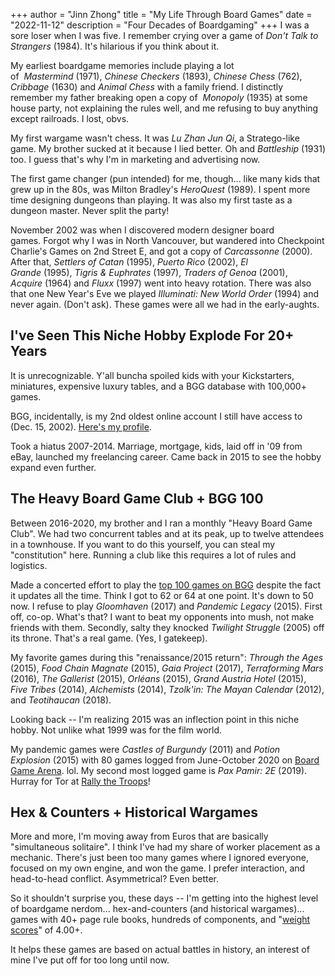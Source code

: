 +++
author = "Jinn Zhong"
title = "My Life Through Board Games"
date = "2022-11-12"
description = "Four Decades of Boardgaming"
+++
I was a sore loser when I was five. I remember crying over a game of *Don't Talk to Strangers* (1984). It's hilarious if you think about it.

My earliest boardgame memories include playing a lot of  *Mastermind* (1971), *Chinese Checkers* (1893), *Chinese Chess* (762), *Cribbage* (1630) and *Animal Chess* with a family friend. I distinctly remember my father breaking open a copy of  *Monopoly* (1935) at some house party,  not explaining the rules well, and me refusing to buy anything except railroads. I lost, obvs.

My first wargame wasn't chess. It was *Lu Zhan Jun Qi*, a Stratego-like game. My brother sucked at it because I lied better. Oh and *Battleship* (1931) too. I guess that's why I'm in marketing and advertising now.

The first game changer (pun intended) for me, though... like many kids that grew up in the 80s, was Milton Bradley's *HeroQuest* (1989). I spent more time designing dungeons than playing. It was also my first taste as a dungeon master. Never split the party!

November 2002 was when I discovered modern designer board games. Forgot why I was in North Vancouver, but wandered into Checkpoint Charlie's Games on 2nd Street E, and got a copy of *Carcassonne* (2000). After that, *Settlers of Catan* (1995), *Puerto Rico* (2002), *El Grande* (1995), *Tigris & Euphrates* (1997), *Traders of Genoa* (2001), *Acquire* (1964) and *Fluxx* (1997) went into heavy rotation. There was also that one New Year's Eve we played *Illuminati: New World Order* (1994) and never again. (Don't ask). These games were all we had in the early-aughts.

## I've Seen This Niche Hobby Explode For 20+ Years

It is unrecognizable. Y'all buncha spoiled kids with your Kickstarters,  miniatures, expensive luxury tables, and a BGG database with 100,000+ games.

BGG, incidentally, is  my 2nd oldest online account I still have access to (Dec. 15, 2002). [Here's my profile](https://boardgamegeek.com/user/yuet-jinn).

Took a hiatus  2007-2014. Marriage, mortgage, kids, laid off in '09 from eBay, launched my freelancing career. Came back in 2015 to see the hobby expand even further.

## The Heavy Board Game Club + BGG 100

Between 2016-2020, my brother and I ran a monthly "Heavy Board Game Club". We had two concurrent tables and at its peak, up to twelve attendees in a townhouse. If you want to do this yourself, you can steal my "constitution" here. Running a club like this requires a lot of rules and logistics.

Made a concerted effort to play the [top 100 games on BGG](https://boardgamegeek.com/browse/boardgame) despite the fact it updates all the time. Think I got to 62 or 64 at one point. It's down to 50 now. I refuse to play *Gloomhaven* (2017) and *Pandemic Legacy* (2015). First off, co-op. What's that? I want to beat my opponents into mush, not make friends with them. Secondly, salty they knocked *Twilight Struggle* (2005) off its throne. That's a real game. (Yes, I gatekeep).

My favorite games during this "renaissance/2015 return": *Through the Ages* (2015), *Food Chain Magnate* (2015), *Gaia Project* (2017), *Terraforming Mars* (2016), *The Gallerist* (2015), *Orléans* (2015), *Grand Austria Hotel* (2015), *Five Tribes* (2014), *Alchemists* (2014), *Tzolk'in: The Mayan Calendar* (2012), and *Teotihaucan* (2018).

Looking back -- I'm realizing 2015 was an inflection point in this niche hobby. Not unlike what 1999 was for the film world.

My pandemic games were *Castles of Burgundy* (2011) and *Potion Explosion* (2015) with 80 games logged from June-October 2020 on [Board Game Arena](https://boardgamearena.com/). lol. My second most logged game is *Pax Pamir: 2E* (2019). Hurray for Tor at [Rally the Troops](https://rally-the-troops.com/)!

## Hex & Counters + Historical Wargames

More and more, I'm moving away from Euros that are basically "simultaneous solitaire". I think I've had my share of worker placement as a mechanic. There's just been too many games where I ignored everyone, focused on my own engine, and  won the game. I prefer interaction, and head-to-head conflict. Asymmetrical? Even better.

So it shouldn't surprise you, these days -- I'm getting into the highest level of boardgame nerdom... hex-and-counters (and historical wargames)... games with 40+ page rule books, hundreds of components, and "[weight scores](https://boardgamegeek.com/wiki/page/Weight)" of 4.00+.

It helps these games are based on actual  battles in history, an interest of mine I've put off for too long until now.
